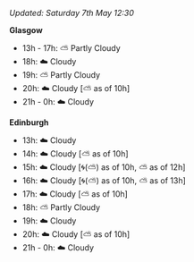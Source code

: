 *Updated: Saturday 7th May 12:30*

**Glasgow**

* 13h - 17h: :partly_sunny: Partly Cloudy
* 18h: :cloud: Cloudy
* 19h: :partly_sunny: Partly Cloudy
* 20h: :cloud: Cloudy [:partly_sunny: as of 10h]
* 21h - 0h: :cloud: Cloudy

**Edinburgh**

* 13h: :cloud: Cloudy
* 14h: :cloud: Cloudy [:partly_sunny: as of 10h]
* 15h: :cloud: Cloudy [:cyclone:(:partly_sunny:) as of 10h, :partly_sunny: as of 12h]
* 16h: :cloud: Cloudy [:cyclone:(:partly_sunny:) as of 10h, :partly_sunny: as of 13h]
* 17h: :cloud: Cloudy [:partly_sunny: as of 10h]
* 18h: :partly_sunny: Partly Cloudy
* 19h: :cloud: Cloudy
* 20h: :cloud: Cloudy [:partly_sunny: as of 10h]
* 21h - 0h: :cloud: Cloudy
